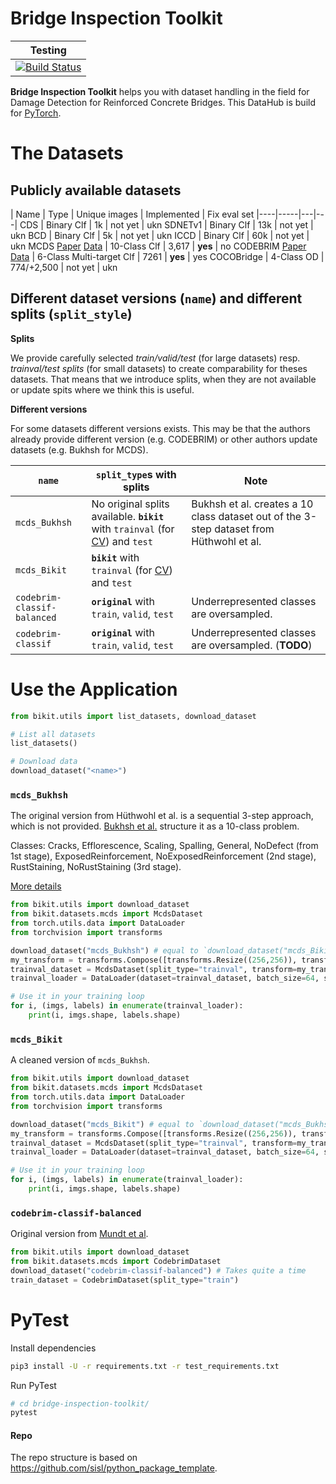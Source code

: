 # Bridge Inspection Toolkit

| Testing | 
| :-----: | 
| [![Build Status](https://travis-ci.com/phiyodr/bridge-inspection-toolkit.svg?branch=master)](https://travis-ci.com/phiyodr/bridge-inspection-toolkit) | 


**Bridge Inspection Toolkit** helps you with dataset handling in the field for Damage Detection for Reinforced Concrete Bridges.
This DataHub is build for [PyTorch](https://pytorch.org/). 

# The Datasets


## Publicly available datasets

| Name | Type |  Unique images | Implemented | Fix eval set
|----|-----|---|---|
CDS  | Binary Clf  | 1k | not yet | ukn
SDNETv1  | Binary Clf  | 13k | not yet | ukn
BCD  | Binary Clf  | 5k | not yet | ukn
ICCD  | Binary Clf  | 60k | not yet | ukn
MCDS [Paper](https://www.researchgate.net/publication/332571358_Multi-classifier_for_Reinforced_Concrete_Bridge_Defects) [Data](https://zenodo.org/record/2601506)  | 10-Class Clf  | 3,617 | **yes** | no
CODEBRIM [Paper](https://openaccess.thecvf.com/content_CVPR_2019/html/Mundt_Meta-Learning_Convolutional_Neural_Architectures_for_Multi-Target_Concrete_Defect_Classification_With_CVPR_2019_paper.html) [Data](https://zenodo.org/record/2620293#.YO8rj3UzZH4) | 6-Class Multi-target Clf  | 7261 | **yes** | yes
COCOBridge  | 4-Class OD  | 774/+2,500 | not yet | ukn


## Different dataset versions (`name`) and different splits (`split_style`)

**Splits** 

We provide carefully selected *train/valid/test* (for large datasets) resp. *trainval/test splits* (for small datasets) to create comparability for theses datasets. That means that we introduce splits, when they are not available or update spits where we think this is useful. 


**Different versions**

For some datasets different versions exists. This may be that the authors already provide different version (e.g. CODEBRIM) or other authors update datasets (e.g. Bukhsh for MCDS).


| `name` | `split_type`s with splits | Note |
|--------|---------------------------|-------------------------------|
`mcds_Bukhsh` | No original splits available. **`bikit`** with `trainval` (for [CV](https://en.wikipedia.org/wiki/Cross-validation_(statistics))) and `test`  | Bukhsh et al. creates a 10 class dataset out of the 3-step dataset from Hüthwohl et al.  |
`mcds_Bikit` | **`bikit`** with `trainval` (for [CV](https://en.wikipedia.org/wiki/Cross-validation_(statistics))) and `test` |
`codebrim-classif-balanced` | **`original`** with `train`, `valid`, `test` | Underrepresented classes are oversampled.  |
`codebrim-classif` |  **`original`** with `train`, `valid`, `test` | Underrepresented classes are oversampled. (**TODO**) |



# Use the Application

```python
from bikit.utils import list_datasets, download_dataset

# List all datasets
list_datasets()

# Download data
download_dataset("<name>") 
```

### `mcds_Bukhsh`

The original version from Hüthwohl‬ et al. is a sequential 3-step approach, which is not provided. [Bukhsh et al.](https://link.springer.com/article/10.1007/s00521-021-06279-x) structure it as a 10-class problem.

Classes: Cracks, Efflorescence, Scaling, Spalling, General, NoDefect (from 1st stage), ExposedReinforcement, NoExposedReinforcement (2nd stage), RustStaining, NoRustStaining (3rd stage).

[More details]()

```python
from bikit.utils import download_dataset
from bikit.datasets.mcds import McdsDataset
from torch.utils.data import DataLoader
from torchvision import transforms

download_dataset("mcds_Bukhsh") # equal to `download_dataset("mcds_Bikit")` 
my_transform = transforms.Compose([transforms.Resize((256,256)), transforms.ToTensor()])
trainval_dataset = McdsDataset(split_type="trainval", transform=my_transform)
trainval_loader = DataLoader(dataset=trainval_dataset, batch_size=64, shuffle=False, num_workers=0)

# Use it in your training loop
for i, (imgs, labels) in enumerate(trainval_loader):
	print(i, imgs.shape, labels.shape)
```

### `mcds_Bikit`

A cleaned version of `mcds_Bukhsh`. 

```python
from bikit.utils import download_dataset
from bikit.datasets.mcds import McdsDataset
from torch.utils.data import DataLoader
from torchvision import transforms

download_dataset("mcds_Bikit") # equal to `download_dataset("mcds_Bukhsh")` 
my_transform = transforms.Compose([transforms.Resize((256,256)), transforms.ToTensor()])
trainval_dataset = McdsDataset(split_type="trainval", transform=my_transform)
trainval_loader = DataLoader(dataset=trainval_dataset, batch_size=64, shuffle=False, num_workers=0)

# Use it in your training loop
for i, (imgs, labels) in enumerate(trainval_loader):
	print(i, imgs.shape, labels.shape)
```


### `codebrim-classif-balanced`

Original version from [Mundt et al](https://openaccess.thecvf.com/content_CVPR_2019/html/Mundt_Meta-Learning_Convolutional_Neural_Architectures_for_Multi-Target_Concrete_Defect_Classification_With_CVPR_2019_paper.html).

```python
from bikit.utils import download_dataset
from bikit.datasets.mcds import CodebrimDataset
download_dataset("codebrim-classif-balanced") # Takes quite a time
train_dataset = CodebrimDataset(split_type="train")
```

# PyTest

Install dependencies

```bash
pip3 install -U -r requirements.txt -r test_requirements.txt
```

Run PyTest

```bash
# cd bridge-inspection-toolkit/
pytest
```



#### Repo

The repo structure is based on https://github.com/sisl/python_package_template.
